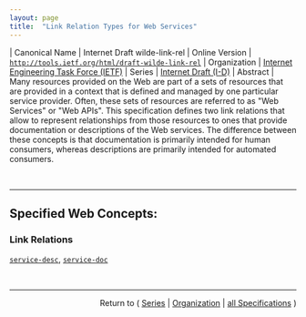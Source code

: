 ```yaml
---
layout: page
title:  "Link Relation Types for Web Services"
---
```


| Canonical Name | Internet Draft wilde-link-rel
| Online Version | [`http://tools.ietf.org/html/draft-wilde-link-rel`](http://tools.ietf.org/html/draft-wilde-link-rel)
| Organization | [Internet Engineering Task Force (IETF)](..  "List of specification series by this organization")
| Series | [Internet Draft (I-D)](.  "List of specifications in this series")
| Abstract | Many resources provided on the Web are part of a sets of resources that are provided in a context that is defined and managed by one particular service provider. Often, these sets of resources are referred to as "Web Services" or "Web APIs". This specification defines two link relations that allow to represent relationships from those resources to ones that provide documentation or descriptions of the Web services. The difference between these concepts is that documentation is primarily intended for human consumers, whereas descriptions are primarily intended for automated consumers.

<br/>
<hr/>

## Specified Web Concepts:

### Link Relations

[`service-desc`](/concepts/link-relation/service-desc "Used to represent the fact that a resource is part of a bigger set of resources that are described at a specific URI. The target resource is expected to provide a service description that is intended for machine consumption. Very often, it is provided in a format that is consumed by tools, code libraries, or similar components."), [`service-doc`](/concepts/link-relation/service-doc "Used to represent the fact that a resource is part of a bigger set of resources that are documented at a specific URI. The target resource is expected to provide documentation that is intended for human consumption.")



<br/>
<hr/>

<p style="text-align: right">Return to ( <a href="./">Series</a> | <a href="../">Organization</a> | <a href="../../">all Specifications</a> )</p>